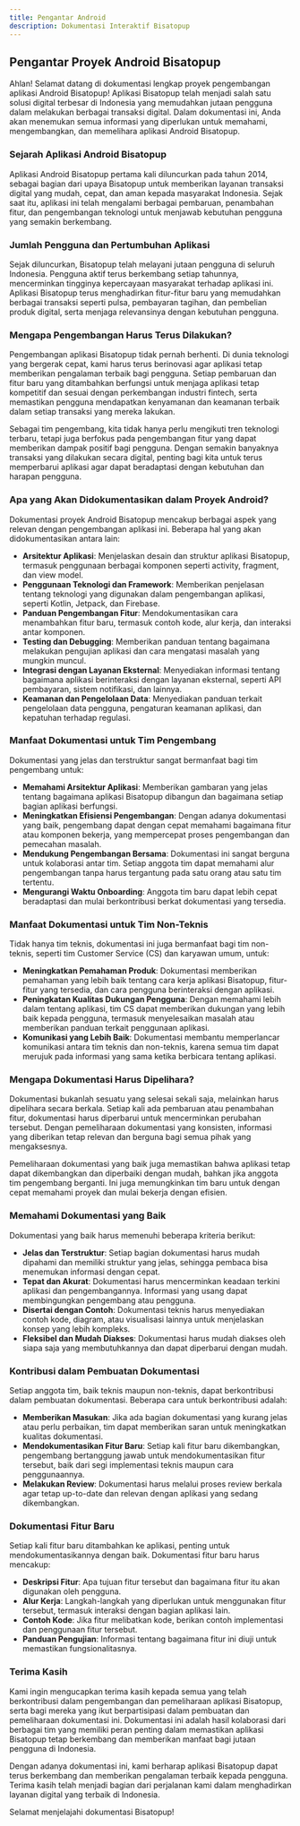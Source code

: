 ```yaml
---
title: Pengantar Android
description: Dokumentasi Interaktif Bisatopup
---
```

## Pengantar Proyek Android Bisatopup

Ahlan! Selamat datang di dokumentasi lengkap proyek pengembangan aplikasi Android Bisatopup! Aplikasi Bisatopup telah menjadi salah satu solusi digital terbesar di Indonesia yang memudahkan jutaan pengguna dalam melakukan berbagai transaksi digital. Dalam dokumentasi ini, Anda akan menemukan semua informasi yang diperlukan untuk memahami, mengembangkan, dan memelihara aplikasi Android Bisatopup.

### Sejarah Aplikasi Android Bisatopup

Aplikasi Android Bisatopup pertama kali diluncurkan pada tahun 2014, sebagai bagian dari upaya Bisatopup untuk memberikan layanan transaksi digital yang mudah, cepat, dan aman kepada masyarakat Indonesia. Sejak saat itu, aplikasi ini telah mengalami berbagai pembaruan, penambahan fitur, dan pengembangan teknologi untuk menjawab kebutuhan pengguna yang semakin berkembang.

### Jumlah Pengguna dan Pertumbuhan Aplikasi

Sejak diluncurkan, Bisatopup telah melayani jutaan pengguna di seluruh Indonesia. Pengguna aktif terus berkembang setiap tahunnya, mencerminkan tingginya kepercayaan masyarakat terhadap aplikasi ini. Aplikasi Bisatopup terus menghadirkan fitur-fitur baru yang memudahkan berbagai transaksi seperti pulsa, pembayaran tagihan, dan pembelian produk digital, serta menjaga relevansinya dengan kebutuhan pengguna.

### Mengapa Pengembangan Harus Terus Dilakukan?

Pengembangan aplikasi Bisatopup tidak pernah berhenti. Di dunia teknologi yang bergerak cepat, kami harus terus berinovasi agar aplikasi tetap memberikan pengalaman terbaik bagi pengguna. Setiap pembaruan dan fitur baru yang ditambahkan berfungsi untuk menjaga aplikasi tetap kompetitif dan sesuai dengan perkembangan industri fintech, serta memastikan pengguna mendapatkan kenyamanan dan keamanan terbaik dalam setiap transaksi yang mereka lakukan.

Sebagai tim pengembang, kita tidak hanya perlu mengikuti tren teknologi terbaru, tetapi juga berfokus pada pengembangan fitur yang dapat memberikan dampak positif bagi pengguna. Dengan semakin banyaknya transaksi yang dilakukan secara digital, penting bagi kita untuk terus memperbarui aplikasi agar dapat beradaptasi dengan kebutuhan dan harapan pengguna.

### Apa yang Akan Didokumentasikan dalam Proyek Android?

Dokumentasi proyek Android Bisatopup mencakup berbagai aspek yang relevan dengan pengembangan aplikasi ini. Beberapa hal yang akan didokumentasikan antara lain:

- **Arsitektur Aplikasi**: Menjelaskan desain dan struktur aplikasi Bisatopup, termasuk penggunaan berbagai komponen seperti activity, fragment, dan view model.
- **Penggunaan Teknologi dan Framework**: Memberikan penjelasan tentang teknologi yang digunakan dalam pengembangan aplikasi, seperti Kotlin, Jetpack, dan Firebase.
- **Panduan Pengembangan Fitur**: Mendokumentasikan cara menambahkan fitur baru, termasuk contoh kode, alur kerja, dan interaksi antar komponen.
- **Testing dan Debugging**: Memberikan panduan tentang bagaimana melakukan pengujian aplikasi dan cara mengatasi masalah yang mungkin muncul.
- **Integrasi dengan Layanan Eksternal**: Menyediakan informasi tentang bagaimana aplikasi berinteraksi dengan layanan eksternal, seperti API pembayaran, sistem notifikasi, dan lainnya.
- **Keamanan dan Pengelolaan Data**: Menyediakan panduan terkait pengelolaan data pengguna, pengaturan keamanan aplikasi, dan kepatuhan terhadap regulasi.

### Manfaat Dokumentasi untuk Tim Pengembang

Dokumentasi yang jelas dan terstruktur sangat bermanfaat bagi tim pengembang untuk:

- **Memahami Arsitektur Aplikasi**: Memberikan gambaran yang jelas tentang bagaimana aplikasi Bisatopup dibangun dan bagaimana setiap bagian aplikasi berfungsi.
- **Meningkatkan Efisiensi Pengembangan**: Dengan adanya dokumentasi yang baik, pengembang dapat dengan cepat memahami bagaimana fitur atau komponen bekerja, yang mempercepat proses pengembangan dan pemecahan masalah.
- **Mendukung Pengembangan Bersama**: Dokumentasi ini sangat berguna untuk kolaborasi antar tim. Setiap anggota tim dapat memahami alur pengembangan tanpa harus tergantung pada satu orang atau satu tim tertentu.
- **Mengurangi Waktu Onboarding**: Anggota tim baru dapat lebih cepat beradaptasi dan mulai berkontribusi berkat dokumentasi yang tersedia.

### Manfaat Dokumentasi untuk Tim Non-Teknis

Tidak hanya tim teknis, dokumentasi ini juga bermanfaat bagi tim non-teknis, seperti tim Customer Service (CS) dan karyawan umum, untuk:

- **Meningkatkan Pemahaman Produk**: Dokumentasi memberikan pemahaman yang lebih baik tentang cara kerja aplikasi Bisatopup, fitur-fitur yang tersedia, dan cara pengguna berinteraksi dengan aplikasi.
- **Peningkatan Kualitas Dukungan Pengguna**: Dengan memahami lebih dalam tentang aplikasi, tim CS dapat memberikan dukungan yang lebih baik kepada pengguna, termasuk menyelesaikan masalah atau memberikan panduan terkait penggunaan aplikasi.
- **Komunikasi yang Lebih Baik**: Dokumentasi membantu memperlancar komunikasi antara tim teknis dan non-teknis, karena semua tim dapat merujuk pada informasi yang sama ketika berbicara tentang aplikasi.

### Mengapa Dokumentasi Harus Dipelihara?

Dokumentasi bukanlah sesuatu yang selesai sekali saja, melainkan harus dipelihara secara berkala. Setiap kali ada pembaruan atau penambahan fitur, dokumentasi harus diperbarui untuk mencerminkan perubahan tersebut. Dengan pemeliharaan dokumentasi yang konsisten, informasi yang diberikan tetap relevan dan berguna bagi semua pihak yang mengaksesnya.

Pemeliharaan dokumentasi yang baik juga memastikan bahwa aplikasi tetap dapat dikembangkan dan diperbaiki dengan mudah, bahkan jika anggota tim pengembang berganti. Ini juga memungkinkan tim baru untuk dengan cepat memahami proyek dan mulai bekerja dengan efisien.

### Memahami Dokumentasi yang Baik

Dokumentasi yang baik harus memenuhi beberapa kriteria berikut:

- **Jelas dan Terstruktur**: Setiap bagian dokumentasi harus mudah dipahami dan memiliki struktur yang jelas, sehingga pembaca bisa menemukan informasi dengan cepat.
- **Tepat dan Akurat**: Dokumentasi harus mencerminkan keadaan terkini aplikasi dan pengembangannya. Informasi yang usang dapat membingungkan pengembang atau pengguna.
- **Disertai dengan Contoh**: Dokumentasi teknis harus menyediakan contoh kode, diagram, atau visualisasi lainnya untuk menjelaskan konsep yang lebih kompleks.
- **Fleksibel dan Mudah Diakses**: Dokumentasi harus mudah diakses oleh siapa saja yang membutuhkannya dan dapat diperbarui dengan mudah.

### Kontribusi dalam Pembuatan Dokumentasi

Setiap anggota tim, baik teknis maupun non-teknis, dapat berkontribusi dalam pembuatan dokumentasi. Beberapa cara untuk berkontribusi adalah:

- **Memberikan Masukan**: Jika ada bagian dokumentasi yang kurang jelas atau perlu perbaikan, tim dapat memberikan saran untuk meningkatkan kualitas dokumentasi.
- **Mendokumentasikan Fitur Baru**: Setiap kali fitur baru dikembangkan, pengembang bertanggung jawab untuk mendokumentasikan fitur tersebut, baik dari segi implementasi teknis maupun cara penggunaannya.
- **Melakukan Review**: Dokumentasi harus melalui proses review berkala agar tetap up-to-date dan relevan dengan aplikasi yang sedang dikembangkan.

### Dokumentasi Fitur Baru

Setiap kali fitur baru ditambahkan ke aplikasi, penting untuk mendokumentasikannya dengan baik. Dokumentasi fitur baru harus mencakup:

- **Deskripsi Fitur**: Apa tujuan fitur tersebut dan bagaimana fitur itu akan digunakan oleh pengguna.
- **Alur Kerja**: Langkah-langkah yang diperlukan untuk menggunakan fitur tersebut, termasuk interaksi dengan bagian aplikasi lain.
- **Contoh Kode**: Jika fitur melibatkan kode, berikan contoh implementasi dan penggunaan fitur tersebut.
- **Panduan Pengujian**: Informasi tentang bagaimana fitur ini diuji untuk memastikan fungsionalitasnya.

### Terima Kasih

Kami ingin mengucapkan terima kasih kepada semua yang telah berkontribusi dalam pengembangan dan pemeliharaan aplikasi Bisatopup, serta bagi mereka yang ikut berpartisipasi dalam pembuatan dan pemeliharaan dokumentasi ini. Dokumentasi ini adalah hasil kolaborasi dari berbagai tim yang memiliki peran penting dalam memastikan aplikasi Bisatopup tetap berkembang dan memberikan manfaat bagi jutaan pengguna di Indonesia.

Dengan adanya dokumentasi ini, kami berharap aplikasi Bisatopup dapat terus berkembang dan memberikan pengalaman terbaik kepada pengguna. Terima kasih telah menjadi bagian dari perjalanan kami dalam menghadirkan layanan digital yang terbaik di Indonesia.

Selamat menjelajahi dokumentasi Bisatopup!
